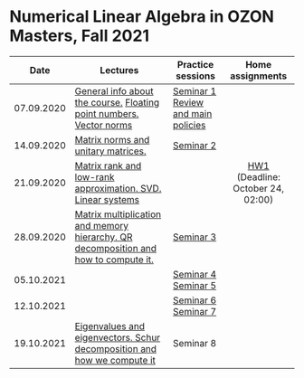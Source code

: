 # Numerical Linear Algebra in OZON Masters, Fall 2021

|Date| Lectures | Practice sessions | Home assignments|
|----|----|----| :----: |
|07.09.2020| [General info about the course.](./lectures/general_info.ipynb) [Floating point numbers. Vector norms](./lectures/lecture1/lecture-1.ipynb) | [Seminar 1](./seminars/seminar1/seminar1.ipynb) <br> [Review and main policies](./seminars/seminar1/review_and_administrativia.pdf) | |
|14.09.2020| [Matrix norms and unitary matrices.](./lectures/lecture2/lecture2.ipynb) | [Seminar 2](./seminars/seminar2/seminar2.ipynb) | |
| 21.09.2020 | [Matrix rank and low-rank approximation. SVD.](./lectures/lecture3/lecture3.ipynb) <br> [Linear systems](./lectures/lecture4/lecture4.ipynb) |  | [HW1](./hw/hw1/hw1.ipynb) <br> (Deadline: October 24, 02:00) |
| 28.09.2020 | [Matrix multiplication and memory hierarchy. QR decomposition and how to compute it.](./lectures/lecture5/lecture5.ipynb) | [Seminar 3](./seminars/seminar3/seminar3.ipynb) | | 
| 05.10.2021 | | [Seminar 4](./seminars/seminar4/seminar4.ipynb) <br> [Seminar 5](./seminars/seminar5/seminar5.ipynb) | |
| 12.10.2021 | | [Seminar 6](./seminars/seminar6/seminar6.ipynb) <br> [Seminar 7](./seminars/seminar7/) | |
| 19.10.2021 | [Eigenvalues and eigenvectors. Schur decomposition and how we compute it](./lectures/lecture6/lecture6.ipynb) | Seminar 8 | |
